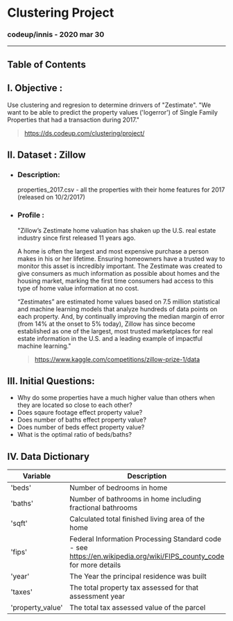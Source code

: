# Clustering Project

### codeup/innis - 2020 mar 30

---
 
## Table of Contents

 
## I. Objective : 
Use clustering and regresion to determine drinvers of "Zestimate".
"We want to be able to predict the property values ('logerror') of Single Family Properties that had a transaction during 2017."  
> https://ds.codeup.com/clustering/project/


## II. Dataset : Zillow  

- ### Description: 

	properties_2017.csv - all the properties with their home features for 2017 (released on 10/2/2017)

- ### Profile :

	"Zillow’s Zestimate home valuation has shaken up the U.S. real estate industry since first released 11 years ago.

	A home is often the largest and most expensive purchase a person makes in his or her lifetime. Ensuring homeowners have a trusted way to monitor this asset is incredibly important. The Zestimate was created to give consumers as much information as possible about homes and the housing market, marking the first time consumers had access to this type of home value information at no cost.

	“Zestimates” are estimated home values based on 7.5 million statistical and machine learning models that analyze hundreds of data points on each property. And, by continually improving the median margin of error (from 14% at the onset to 5% today), Zillow has since become established as one of the largest, most trusted marketplaces for real estate information in the U.S. and a leading example of impactful machine learning."

	> https://www.kaggle.com/competitions/zillow-prize-1/data

 

## III. Initial Questions:


- Why do some properties have a much higher value than others when they are located so close to each other? 
- Does sqaure footage effect property value? 
- Does number of baths effect property value?
- Does number of beds effect property value?
- What is the optimal ratio of beds/baths?


## IV. Data Dictionary

| Variable | Description |
|---|---|
|'beds'| Number of bedrooms in home |
|'baths'| Number of bathrooms in home including fractional bathrooms|
|'sqft'| Calculated total finished living area of the home |
|'fips'| Federal Information Processing Standard code -  see https://en.wikipedia.org/wiki/FIPS_county_code for more details|
|'year'| The Year the principal residence was built |
|'taxes'|The total property tax assessed for that assessment year|
|'property_value'|The total tax assessed value of the parcel|